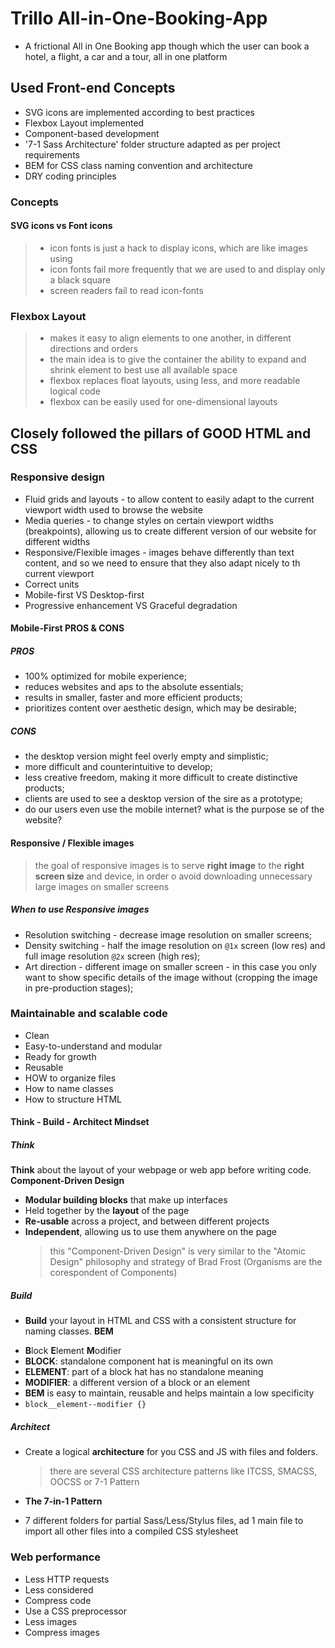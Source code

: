 # Trillo All-in-One-Booking-App

- A frictional All in One Booking app though which the user can book a hotel, a flight, a car and a tour, all in one platform

## Used Front-end Concepts

- SVG icons are implemented according to best practices
- Flexbox Layout implemented
- Component-based development
- '7-1 Sass Architecture' folder structure adapted as per project requirements
- BEM for CSS class naming convention and architecture
- DRY coding principles
### Concepts
#### SVG icons vs Font icons
  > - icon fonts is just a hack to display icons, which are like images using
  > - icon fonts fail more frequently that we are used to and display only a black square
  > - screen readers fail to read icon-fonts

### Flexbox Layout
  > - makes it easy to align elements to one another, in different directions and orders
  > - the main idea is to give the container the ability to expand and shrink element to best use all available space
  > - flexbox replaces float layouts, using less, and more readable logical code
  > - flexbox can be easily used for one-dimensional layouts

## Closely followed the pillars of GOOD HTML and CSS

### Responsive design

- Fluid grids and layouts - to allow content to easily adapt to the current viewport width used to browse the website
- Media queries - to change styles on certain viewport widths (breakpoints), allowing us to create different version of our website for different widths
- Responsive/Flexible images - images behave differently than text content, and so we need to ensure that they also adapt nicely to th current viewport
- Correct units
- Mobile-first VS Desktop-first
- Progressive enhancement VS Graceful degradation

#### Mobile-First PROS & CONS

##### PROS

- 100% optimized for mobile experience;
- reduces websites and aps to the absolute essentials;
- results in smaller, faster and more efficient products;
- prioritizes content over aesthetic design, which may be desirable;

##### CONS

- the desktop version might feel overly empty and simplistic;
- more difficult and counterintuitive to develop;
- less creative freedom, making it more difficult to create distinctive products;
- clients are used to see a desktop version of the sire as a prototype;
- do our users even use the mobile internet? what is the purpose se of the website?

#### Responsive / Flexible images

> the goal of responsive images is to serve **right image** to the **right screen size** and device, in order o avoid downloading unnecessary large images on smaller screens

##### When to use Responsive images

- Resolution switching - decrease image resolution on smaller screens;
- Density switching - half the image resolution on `@1x` screen (low res) and full image resolution `@2x` screen (high res);
- Art direction - different image on smaller screen - in this case you only want to show specific details of the image without (cropping the image in pre-production stages);

### Maintainable and scalable code

- Clean
- Easy-to-understand and modular
- Ready for growth
- Reusable
- HOW to organize files
- How to name classes
- How to structure HTML

#### Think - Build - Architect Mindset

##### Think

**Think** about the layout of your webpage or web app before writing code.
**Component-Driven Design**

- **Modular building blocks** that make up interfaces
- Held together by the **layout** of the page
- **Re-usable** across a project, and between different projects
- **Independent**, allowing us to use them anywhere on the page
  > this "Component-Driven Design" is very similar to the "Atomic Design" philosophy and strategy of Brad Frost (Organisms are the corespondent of Components)

##### Build

- **Build** your layout in HTML and CSS with a consistent structure for naming classes.
  **BEM**

* **B**lock **E**lement **M**odifier
* **BLOCK**: standalone component hat is meaningful on its own
* **ELEMENT**: part of a block hat has no standalone meaning
* **MODIFIER**: a different version of a block or an element
* **BEM** is easy to maintain, reusable and helps maintain a low specificity
* `block__element--modifier {} `

##### Architect

- Create a logical **architecture** for you CSS and JS with files and folders.
  > there are several CSS architecture patterns like ITCSS, SMACSS, OOCSS or 7-1 Pattern
- **The 7-in-1 Pattern**

* 7 different folders for partial Sass/Less/Stylus files, ad 1 main file to import all other files into a compiled CSS stylesheet

### Web performance

- Less HTTP requests
- Less considered
- Compress code
- Use a CSS preprocessor
- Less images
- Compress images
